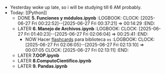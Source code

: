 - Yesterday woke up late, so i will be studying till 6 AM probably.
- Today: [[Python]]
	- DONE **5. Funciones y módulos.ipynb**
	  :LOGBOOK:
	  CLOCK: [2025-06-27 Fri 00:22:52]--[2025-06-27 Fri 00:37:21] =>  00:14:29
	  :END:
	- LATER **6. Manejo de Archivos.ipynb**
	  :LOGBOOK:
	  CLOCK: [2025-06-27 Fri 01:40:23]--[2025-06-27 Fri 02:06:04] =>  00:25:41
	  :END:
		- NOW Hacer [flashcards]([[Flashcard]]) para biblioteca `os`
		  :LOGBOOK:
		  CLOCK: [2025-06-27 Fri 02:06:05]--[2025-06-27 Fri 02:13:10] =>  00:07:05
		  CLOCK: [2025-06-27 Fri 02:13:11]
		  :END:
	- LATER **7.OOP.ipynb**
	- LATER **8.ComputoCientífico.ipynb**
	- LATER **9. Pandas.ipynb**